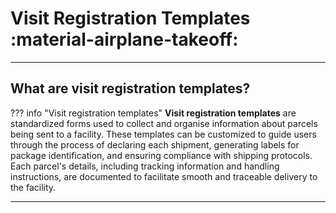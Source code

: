 # Visit Registration Templates :material-airplane-takeoff:

_____________________________________________________________________________________________________

## What are visit registration templates?

??? info "Visit registration templates" 
    **Visit registration templates** are standardized forms used to collect and organise information about parcels being sent to a facility. These templates can be customized to guide users through the process of declaring each shipment, generating labels for package identification, and ensuring compliance with shipping protocols. Each parcel's details, including tracking information and handling instructions, are documented to facilitate smooth and traceable delivery to the facility.

_____________________________________________________________________________________________________
